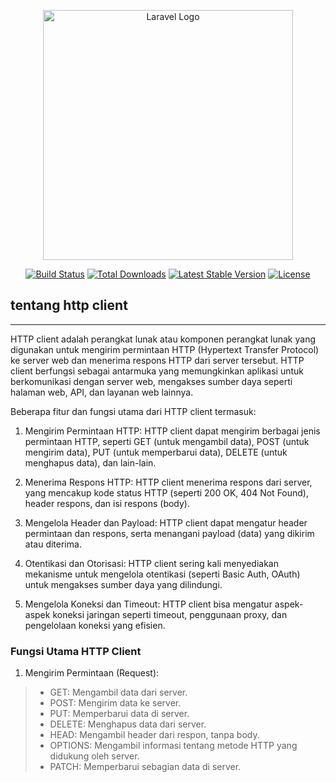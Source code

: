 <p align="center"><a href="https://laravel.com" target="_blank"><img src="https://raw.githubusercontent.com/laravel/art/master/logo-lockup/5%20SVG/2%20CMYK/1%20Full%20Color/laravel-logolockup-cmyk-red.svg" width="400" alt="Laravel Logo"></a></p>

<p align="center">
<a href="https://github.com/laravel/framework/actions"><img src="https://github.com/laravel/framework/workflows/tests/badge.svg" alt="Build Status"></a>
<a href="https://packagist.org/packages/laravel/framework"><img src="https://img.shields.io/packagist/dt/laravel/framework" alt="Total Downloads"></a>
<a href="https://packagist.org/packages/laravel/framework"><img src="https://img.shields.io/packagist/v/laravel/framework" alt="Latest Stable Version"></a>
<a href="https://packagist.org/packages/laravel/framework"><img src="https://img.shields.io/packagist/l/laravel/framework" alt="License"></a>
</p>

## tentang http client
---
HTTP client adalah perangkat lunak atau komponen perangkat lunak yang digunakan untuk mengirim permintaan HTTP (Hypertext Transfer Protocol) ke server web dan menerima respons HTTP dari server tersebut. HTTP client berfungsi sebagai antarmuka yang memungkinkan aplikasi untuk berkomunikasi dengan server web, mengakses sumber daya seperti halaman web, API, dan layanan web lainnya.

Beberapa fitur dan fungsi utama dari HTTP client termasuk:


1. Mengirim Permintaan HTTP: HTTP client dapat mengirim berbagai jenis permintaan HTTP, seperti GET (untuk mengambil data), POST (untuk mengirim data), PUT (untuk memperbarui data), DELETE (untuk menghapus data), dan lain-lain.

2. Menerima Respons HTTP: HTTP client menerima respons dari server, yang mencakup kode status HTTP (seperti 200 OK, 404 Not Found), header respons, dan isi respons (body).

3. Mengelola Header dan Payload: HTTP client dapat mengatur header permintaan dan respons, serta menangani payload (data) yang dikirim atau diterima.

4. Otentikasi dan Otorisasi: HTTP client sering kali menyediakan mekanisme untuk mengelola otentikasi (seperti Basic Auth, OAuth) untuk mengakses sumber daya yang dilindungi.

5. Mengelola Koneksi dan Timeout: HTTP client bisa mengatur aspek-aspek koneksi jaringan seperti timeout, penggunaan proxy, dan pengelolaan koneksi yang efisien.

### Fungsi Utama HTTP Client

1. Mengirim Permintaan (Request):

> - GET: Mengambil data dari server.
> - POST: Mengirim data ke server.
> - PUT: Memperbarui data di server.
> - DELETE: Menghapus data dari server.
> - HEAD: Mengambil header dari respon, tanpa body.
> - OPTIONS: Mengambil informasi tentang metode HTTP yang didukung oleh server.
> - PATCH: Memperbarui sebagian data di server.
